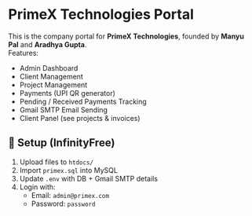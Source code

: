 # PrimeX Technologies Portal

This is the company portal for **PrimeX Technologies**, founded by **Manyu Pal** and **Aradhya Gupta**.  
Features:

- Admin Dashboard
- Client Management
- Project Management
- Payments (UPI QR generator)
- Pending / Received Payments Tracking
- Gmail SMTP Email Sending
- Client Panel (see projects & invoices)

## 🔧 Setup (InfinityFree)
1. Upload files to `htdocs/`
2. Import `primex.sql` into MySQL
3. Update `.env` with DB + Gmail SMTP details
4. Login with:
   - Email: `admin@primex.com`
   - Password: `password`
